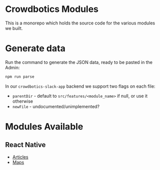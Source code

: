 # Crowdbotics Modules

This is a monorepo which holds the source code for the various modules we built.

# Generate data

Run the command to generate the JSON data, ready to be pasted in the Admin:

```sh
npm run parse
```

In our `crowdbotics-slack-app` backend we support two flags on each file:

- `parentDir` - default to `src/features/<module_name>` if null, or use it otherwise
- `newFile` - undocumented/unimplemented?

# Modules Available

## React Native

- [Articles](react-native/articles)
- [Maps](react-native/maps)
